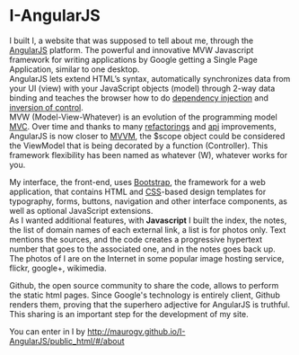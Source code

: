 I-AngularJS
================

I built I, a website that was supposed to tell about me, through the [AngularJS](https://angularjs.org/) platform. The powerful and innovative MVW Javascript framework for writing applications by Google getting a Single Page Application, similar to one desktop.  
AngularJS lets extend HTML’s syntax, automatically synchronizes data from your UI (view) with your JavaScript objects (model) through 2-way data binding and teaches the browser how to do [dependency injection](http://en.wikipedia.org/wiki/Dependency_injection) and [inversion of control](http://en.wikipedia.org/wiki/Inversion_of_control).  
MVW (Model-View-Whatever) is an evolution of the programming model [MVC](http://en.wikipedia.org/wiki/Model-View-Controller). Over time and thanks to many [refactorings]( http://en.wikipedia.org/wiki/Code_refactoring) and [api](http://en.wikipedia.org/wiki/Application_programming_interface) improvements, AngularJS is now closer to [MVVM](http://en.wikipedia.org/wiki/Model_View_ViewModel), the $scope object could be considered the ViewModel that is being decorated by a function (Controller). This framework flexibility has been named as whatever (W), whatever works for you.  

My interface, the front-end, uses [Bootstrap](http://getbootstrap.com/), the framework for a web application, that contains HTML and [CSS](http://en.wikipedia.org/wiki/CSS)-based design templates for typography, forms, buttons, navigation and other interface components, as well as optional JavaScript extensions.  
As I wanted additional features, with **Javascript** I built the index, the notes, the list of domain names of each external link, a list is for photos only. Text mentions the sources, and the code creates a progressive hypertext number that goes to the associated one, and in the notes goes back up.   
The photos of I are on the Internet in some popular image hosting service, flickr, google+, wikimedia.

Github, the open source community to share the code, allows to perform the static html pages. Since Google's technology is entirely client, Github renders them, proving that the superhero adjective for AngularJS is truthful.  
This sharing is an important step for the development of my site.

You can enter in I by http://maurogv.github.io/I-AngularJS/public_html/#/about
